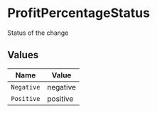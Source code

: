 # ProfitPercentageStatus

Status of the change


## Values

| Name       | Value      |
| ---------- | ---------- |
| `Negative` | negative   |
| `Positive` | positive   |
